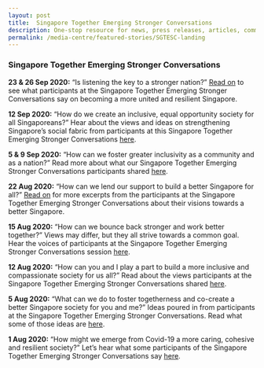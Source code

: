 ```yaml
---
layout: post
title:  Singapore Together Emerging Stronger Conversations
description: One-stop resource for news, press releases, articles, commentary and speeches.
permalink: /media-centre/featured-stories/SGTESC-landing
---
```

### Singapore Together Emerging Stronger Conversations

**23 & 26 Sep 2020:** “Is listening the key to a stronger nation?” [Read on](/media-centre/featured-stories/SGTESC8) to see what participants at the Singapore Together Emerging Stronger Conversations say on becoming a more united and resilient Singapore.

**12 Sep 2020:** “How do we create an inclusive, equal opportunity society for all Singaporeans?” Hear about the views and ideas on strengthening Singapore’s social fabric from participants at this Singapore Together Emerging Stronger Conversations [here](/media-centre/featured-stories/SGTESC7).

**5 & 9 Sep 2020:** “How can we foster greater inclusivity as a community and as a nation?” Read more about what our Singapore Together Emerging Stronger Conversations participants shared [here](/media-centre/featured-stories/SGTESC6).

**22 Aug 2020:** “How can we lend our support to build a better Singapore for all?” [Read on](/media-centre/featured-stories/SGTESC5) for more excerpts from the participants at the Singapore Together Emerging Stronger Conversations about their visions towards a better Singapore.

**15 Aug 2020:** “How can we bounce back stronger and work better together?” Views may differ, but they all strive towards a common goal. Hear the voices of participants at the Singapore Together Emerging Stronger Conversations session [here](/media-centre/featured-stories/SGTESC4).

**12 Aug 2020:** “How can you and I play a part to build a more inclusive and compassionate society for us all?” Read about the views participants at the Singapore Together Emerging Stronger Conversations shared [here](/media-centre/featured-stories/SGTESC3).

**5 Aug 2020:** “What can we do to foster togetherness and co-create a better Singapore society for you and me?” Ideas poured in from participants at the Singapore Together Emerging Stronger Conversations. Read what some of those ideas are [here](/media-centre/featured-stories/SGTESC2).

**1 Aug 2020:** “How might we emerge from Covid-19 a more caring, cohesive and resilient society?” Let’s hear what some participants of the Singapore Together Emerging Stronger Conversations say [here](/media-centre/featured-stories/SGTESC).
